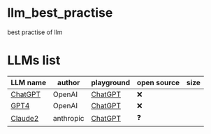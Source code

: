 # llm_best_practise
best practise of llm

# LLMs list 
| LLM name | author | playground | open source | size | 
|-------|-------|-------|-------|-------|
| [ChatGPT](https://openai.com/chatgpt) | OpenAI | [ChatGPT](https://chat.openai.com) | ❌ | |
| [GPT4](https://openai.com/gpt-4) | OpenAI | [ChatGPT](https://chat.openai.com) | ❌ | |
| [Claude2](https://claude.ai) | anthropic | [ChatGPT](https://claude.ai) | ❓ | |
